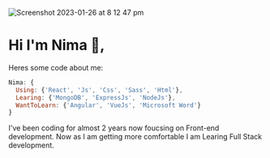![Screenshot 2023-01-26 at 8 12 47 pm](https://user-images.githubusercontent.com/103934713/214798615-abb421cb-6340-46e6-8ae1-d5d050b45b58.png)
# Hi I'm Nima 👋,

Heres some code about me:

```js
Nima: {
  Using: {'React', 'Js', 'Css', 'Sass', 'Html'},
  Learing: {'MongoDB', 'ExpressJs', 'NodeJs'},
  WantToLearn: {'Angular', 'VueJs', 'Microsoft Word'}
}
```

I've been coding for almost 2 years now foucsing on Front-end development.
Now as I am getting more comfortable I am Learing Full Stack development.



